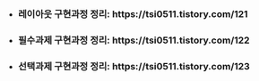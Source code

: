 - <h3>레이아웃 구현과정 정리: https://tsi0511.tistory.com/121</h3>
- <h3>필수과제 구현과정 정리: https://tsi0511.tistory.com/122</h3>
- <h3>선택과제 구현과정 정리: https://tsi0511.tistory.com/123</h3>
